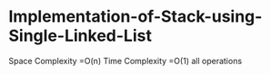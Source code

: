 # Implementation-of-Stack-using-Single-Linked-List
Space Complexity =O(n)
Time Complexity =O(1) all operations
